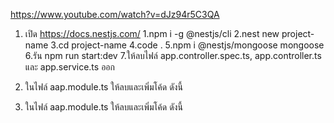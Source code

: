 https://www.youtube.com/watch?v=dJz94r5C3QA

1. เปิด https://docs.nestjs.com/
   1.npm i -g @nestjs/cli
   2.nest new project-name
   3.cd project-name
   4.code .
   5.npm i @nestjs/mongoose mongoose
   6.รัน npm run start:dev
   7.ให้ลบไฟล์ app.controller.spec.ts, app.controller.ts และ app.service.ts ออก

3. ในไฟล์ aap.module.ts ให้ลบและเพิ่มโค้ด ดังนี้

2. ในไฟล์ aap.module.ts ให้ลบและเพิ่มโค้ด ดังนี้

